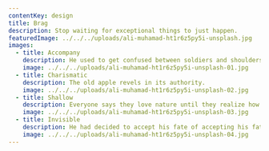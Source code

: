 ```yaml
---
contentKey: design
title: Brag
description: Stop waiting for exceptional things to just happen.
featuredImage: ../../../uploads/ali-muhamad-ht1r6z5py5i-unsplash.jpg
images:
  - title: Accompany
    description: He used to get confused between soldiers and shoulders, but as a military man, he now soldiers responsibility.
    image: ../../../uploads/ali-muhamad-ht1r6z5py5i-unsplash-01.jpg
  - title: Charismatic
    description: The old apple revels in its authority.
    image: ../../../uploads/ali-muhamad-ht1r6z5py5i-unsplash-02.jpg
  - title: Shallow
    description: Everyone says they love nature until they realize how dangerous she can be.
    image: ../../../uploads/ali-muhamad-ht1r6z5py5i-unsplash-03.jpg
  - title: Invisible
    description: He had decided to accept his fate of accepting his fate.
    image: ../../../uploads/ali-muhamad-ht1r6z5py5i-unsplash-04.jpg
---
```

